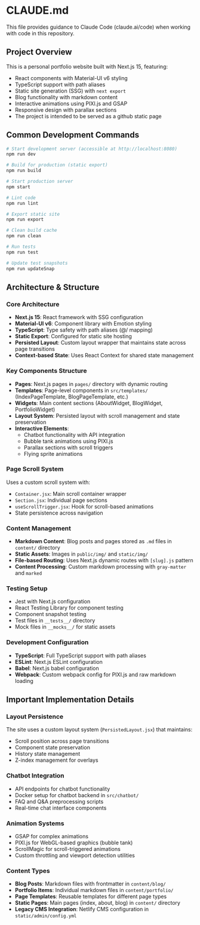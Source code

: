 # CLAUDE.md

This file provides guidance to Claude Code (claude.ai/code) when working with code in this repository.

## Project Overview

This is a personal portfolio website built with Next.js 15, featuring:
- React components with Material-UI v6 styling  
- TypeScript support with path aliases
- Static site generation (SSG) with `next export`
- Blog functionality with markdown content
- Interactive animations using PIXI.js and GSAP
- Responsive design with parallax sections
- The project is intended to be served as a github static page

## Common Development Commands

```bash
# Start development server (accessible at http://localhost:8080)
npm run dev

# Build for production (static export)
npm run build

# Start production server
npm start

# Lint code
npm run lint

# Export static site
npm run export

# Clean build cache
npm run clean

# Run tests
npm run test

# Update test snapshots
npm run updateSnap
```

## Architecture & Structure

### Core Architecture
- **Next.js 15**: React framework with SSG configuration
- **Material-UI v6**: Component library with Emotion styling
- **TypeScript**: Type safety with path aliases (@/ mapping)
- **Static Export**: Configured for static site hosting
- **Persisted Layout**: Custom layout wrapper that maintains state across page transitions
- **Context-based State**: Uses React Context for shared state management

### Key Components Structure
- **Pages**: Next.js pages in `pages/` directory with dynamic routing
- **Templates**: Page-level components in `src/templates/` (IndexPageTemplate, BlogPageTemplate, etc.)
- **Widgets**: Main content sections (AboutWidget, BlogWidget, PortfolioWidget)
- **Layout System**: Persisted layout with scroll management and state preservation
- **Interactive Elements**: 
  - Chatbot functionality with API integration
  - Bubble tank animations using PIXI.js
  - Parallax sections with scroll triggers
  - Flying sprite animations

### Page Scroll System
Uses a custom scroll system with:
- `Container.jsx`: Main scroll container wrapper
- `Section.jsx`: Individual page sections
- `useScrollTrigger.jsx`: Hook for scroll-based animations
- State persistence across navigation

### Content Management
- **Markdown Content**: Blog posts and pages stored as `.md` files in `content/` directory
- **Static Assets**: Images in `public/img/` and `static/img/`
- **File-based Routing**: Uses Next.js dynamic routes with `[slug].js` pattern
- **Content Processing**: Custom markdown processing with `gray-matter` and `marked`

### Testing Setup
- Jest with Next.js configuration
- React Testing Library for component testing
- Component snapshot testing
- Test files in `__tests__/` directory
- Mock files in `__mocks__/` for static assets

### Development Configuration
- **TypeScript**: Full TypeScript support with path aliases
- **ESLint**: Next.js ESLint configuration
- **Babel**: Next.js babel configuration
- **Webpack**: Custom webpack config for PIXI.js and raw markdown loading

## Important Implementation Details

### Layout Persistence
The site uses a custom layout system (`PersistedLayout.jsx`) that maintains:
- Scroll position across page transitions
- Component state preservation
- History state management
- Z-index management for overlays

### Chatbot Integration
- API endpoints for chatbot functionality
- Docker setup for chatbot backend in `src/chatbot/`
- FAQ and Q&A preprocessing scripts
- Real-time chat interface components

### Animation Systems
- GSAP for complex animations
- PIXI.js for WebGL-based graphics (bubble tank)
- ScrollMagic for scroll-triggered animations
- Custom throttling and viewport detection utilities

### Content Types
- **Blog Posts**: Markdown files with frontmatter in `content/blog/`
- **Portfolio Items**: Individual markdown files in `content/portfolio/`
- **Page Templates**: Reusable templates for different page types
- **Static Pages**: Main pages (index, about, blog) in `content/` directory
- **Legacy CMS Integration**: Netlify CMS configuration in `static/admin/config.yml`
